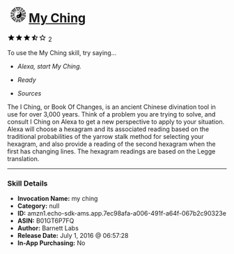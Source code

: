 # &nbsp;<img src="skill_icon" alt="My Ching icon" width="36"> [My Ching](http://alexa.amazon.com/#skills/amzn1.echo-sdk-ams.app.7ec98afa-a006-491f-a64f-067b2c90323e)
![3.5 stars](../../images/ic_star_black_18dp_1x.png)![3.5 stars](../../images/ic_star_black_18dp_1x.png)![3.5 stars](../../images/ic_star_black_18dp_1x.png)![3.5 stars](../../images/ic_star_half_black_18dp_1x.png)![3.5 stars](../../images/ic_star_border_black_18dp_1x.png) 2

To use the My Ching skill, try saying...

* *Alexa, start My Ching.*

* *Ready*

* *Sources*

The I Ching, or Book Of Changes, is an ancient Chinese divination tool in use for over 3,000 years.  Think of a problem you are trying to solve, and consult I Ching on Alexa to get a new perspective to apply to your situation.  Alexa will choose a hexagram and its associated reading based on the traditional probabilities of the yarrow stalk method for selecting your hexagram, and also provide a reading of the second hexagram when the first has changing lines. The hexagram readings are based on the Legge translation.

***

### Skill Details

* **Invocation Name:** my ching
* **Category:** null
* **ID:** amzn1.echo-sdk-ams.app.7ec98afa-a006-491f-a64f-067b2c90323e
* **ASIN:** B01GT6P7FQ
* **Author:** Barnett Labs
* **Release Date:** July 1, 2016 @ 06:57:28
* **In-App Purchasing:** No
